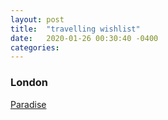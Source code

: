 ```yaml
---
layout: post
title:  "travelling wishlist"
date:   2020-01-26 00:30:40 -0400
categories:
---
```


### London
[Paradise](https://paradisesoho.com/menu)
